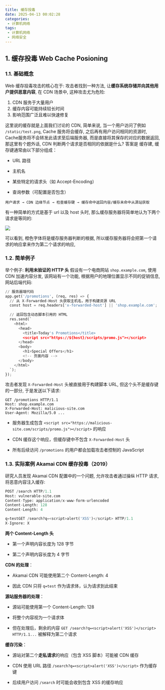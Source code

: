 ```yaml
---
title: 缓存投毒
date: 2025-04-13 00:02:28
categories:
 - 计算机网络
tags:
 - 计算机网络
 - 网络安全
---
```


## 1. 缓存投毒 Web Cache Posioning

### 1.1. 基础概念

Web 缓存投毒攻击的核心在于: 攻击者找到一种方法, 让**缓存系统存储并向其他用户提供恶意内容**, 在 CDN 场景中, 这种攻击尤为危险:

1. CDN 服务于大量用户
2. 缓存内容可能持续较长时间
3. 影响范围广泛且难以快速修复

这里说的缓存就是上面我们讨论的 CDN, 简单来说, 当一个用户访问了例如 `/static/test.png`, Cache 服务将会缓存, 之后再有用户访问相同的资源时, Cache服务将不会转发此请求至后端服务器, 而是直接将其保存的对应的数据返回, 那这里有个题外话, CDN 判断两个请求是否相同的依据是什么?  答案是 缓存建, 缓存键通常由以下部分组成：

- URL 路径

- 主机名

- 某些特定的请求头（如 Accept-Encoding）

- 查询参数（可配置是否包含）

```
用户请求 → CDN 边缘节点 → 检查缓存键 → 缓存命中返回内容/缓存未命中从源站获取
```

有一种简单的方式是基于 url 以及 host 头时, 那么缓存服务器将简单地认为下两个请求是等同的:

![](https://pub-2a6758f3b2d64ef5bb71ba1601101d35.r2.dev/blogs/2025/04/ec33be3d6c3fc5ddd2905f29256ec613.jpg)

可以看到, 橙色字体将是缓存服务器判断的根据, 所以缓存服务器将会把第一个请求的响应拿来作为第二个请求的响应, 

### 1.2. 简单例子

举个例子: **利用未验证的 HTTP 头** 假设有一个电商网站 ⁠`shop.example.com`, 使用 CDN 加速内容分发, 该网站有一个功能, 根据用户的地理位置显示不同的促销信息, 网站后端代码:

```python
// 服务器端代码
app.get('/promotions', (req, res) => {
  // 从 X-Forwarded-Host 头获取主机名，用于构建资源 URL
  const host = req.headers['x-forwarded-host'] || 'shop.example.com';
  
  // 返回包含动态脚本引用的 HTML
  res.send(`
    <html>
      <head>
        <title>Today's Promotions</title>
        <script src="https://${host}/scripts/promo.js"></script>
      </head>
      <body>
        <h1>Special Offers</h1>
        <!-- 页面内容 -->
      </body>
    </html>
  `);
});
```

攻击者发现 `⁠X-Forwarded-Host` 头被直接用于构建脚本 URL, 但这个头不是缓存键的一部分, 于是发送以下请求:

```
GET /promotions HTTP/1.1
Host: shop.example.com
X-Forwarded-Host: malicious-site.com
User-Agent: Mozilla/5.0 ...
```

- 服务器生成包含 ⁠`<script src="https://malicious-site.com/scripts/promo.js"></script>` 的响应

- CDN 缓存这个响应，但缓存键中不包含 ⁠`X-Forwarded-Host` 头
- 所有后续访问 ⁠`/promotions` 的用户都会加载攻击者控制的 JavaScript

### 1.3. 实际案例 Akamai CDN 缓存投毒（2019）

研究人员发现 Akamai CDN 配置中的一个问题, 允许攻击者通过操纵 HTTP 请求, 将恶意内容注入缓存:

```python
POST /search HTTP/1.1
Host: vulnerable-site.com
Content-Type: application/x-www-form-urlencoded
Content-Length: 128
Content-Length: 4

q=testGET /search?q=<script>alert('XSS')</script> HTTP/1.1
X-Ignore: X
```

**两个 Content-Length 头**

- 第一个声明内容长度为 128 字节

- 第二个声明内容长度为 4 字节

**CDN 的处理**：

- Akamai CDN 可能使用第二个 ⁠Content-Length: 4

- 因此 CDN 只将 ⁠`q=test` 作为请求体，认为请求到此结束

**源站服务器的处理**：

- 源站可能使用第一个 ⁠Content-Length: 128

- 将整个内容视为一个请求体

- 但在处理后，剩余的内容 ⁠`GET /search?q=<script>alert('XSS')</script> HTTP/1.1...` 被解释为第二个请求

**缓存污染**：

- 源站对第二个**走私请求**的响应（包含 XSS 脚本）可能被 CDN 缓存

- CDN 使用 URL 路径 ⁠`/search?q=<script>alert('XSS')</script>` 作为缓存键

- 后续用户访问 ⁠`/search` 时可能会收到包含 XSS 的缓存响应